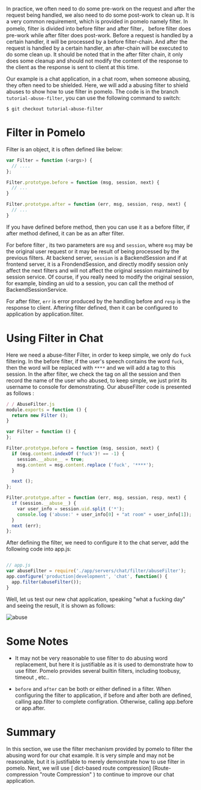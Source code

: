 In practice, we often need to do some pre-work on the request and after the request being handled, we also need to do some post-work to clean up. It is a very common requirement, which is provided in pomelo namely filter. In pomelo, filter is divided into before filter and after filter， before filter does pre-work while after filter does post-work. Before a request is handled by a certain handler, it will be processed by a before filter-chain.  And after the request is handled by a certain handler, an after-chain will be executed to do some clean up. It should be noted that in the after filter chain, it only does some cleanup and should not modify the content of the response to the client as the response is sent to client at this time. 

Our example is a chat application, in a chat room, when someone abusing, they often need to be shielded. Here, we will add a abusing filter to shield abuses to show how to use filter in pomelo. The code is in the branch `tutorial-abuse-filter`, you can use the following command to switch: 

    $ git checkout tutorial-abuse-filter

Filter in Pomelo 
================

Filter is an object, it is often defined like below:

```javascript
var Filter = function (<args>) {
  // ....
};

Filter.prototype.before = function (msg, session, next) {
  // ...
}

Filter.prototype.after = function (err, msg, session, resp, next) {
  // ...
}

```

If you have defined before method, then you can use it as a before filter, if after method defined, it can be as an after filter.

For before filter , its two parameters are `msg` and `session`, where `msg` may be the original user request or it may be result of being processed by the previous filters. At backend server, `session` is a BackendSession and if at frontend server, it is a FrondendSession, and directly modify session only affect the next filters and will not affect the original session maintained by session service. Of course, if you really need to modify the original session, for example, binding an uid to a session, you can call the method of BackendSessionService.

For after filter, `err` is error produced by the handling before and  `resp` is the response to  client. Aftering filter defined, then it can be configured to application by application.filter.

Using Filter in Chat
===================

Here we need a abuse-filter Filter, in order to keep simple, we only do `fuck` filtering. In the before filter, if the user's speech contains the word `fuck`, then the word will be replaced with `****` and we will add a tag to this session. In the after filter, we check the tag on all the session and then record the name of the user who abused, to keep simple, we just print its username to console for demonstrating. Our abuseFilter code is presented as follows :

```javascript
/ / AbuseFilter.js
module.exports = function () {
  return new Filter ();
}

var Filter = function () {
};

Filter.prototype.before = function (msg, session, next) {
  if (msg.content.indexOf ('fuck')! == -1) {
    session.__abuse__ = true;
    msg.content = msg.content.replace ('fuck', '****');
  }

  next ();
};

Filter.prototype.after = function (err, msg, session, resp, next) {
  if (session.__abuse__) {
    var user_info = session.uid.split ('*');
    console.log ('abuse:' + user_info[0] + "at room" + user_info[1]);
  }
  next (err);
};

```

After defining the filter, we need to configure it to the chat server, add the following code into app.js:

```javascript

// app.js
var abuseFilter = require('./app/servers/chat/filter/abuseFilter');
app.configure('production|development', 'chat', function() {
  app.filter(abuseFilter());
}

```

Well, let us test our new chat application, speaking "what a fucking day" and seeing the result, it is shown as follows:

![abuse](images/abuse.png)

Some Notes
=============

* It may not be very reasonable to use filter to do abusing word replacement, but here it is justifiable as it is used to demonstrate how to use filter. Pomelo provides several builtin filters, including toobusy, timeout , etc..

* `before` and `after` can be both or either defined in a filter. When configuring the filter to application, if before and after both are defined, calling app.filter to complete configration. Otherwise, calling app.before or app.after.

Summary
========

In this section, we use the filter mechanism provided by pomelo to filter the abusing word for our chat example. It is very simple and may not be reasonable, but it is justifiable to merely demonstrate how to use filter in pomelo. Next, we will use [ dict-based route compression] (Route-compression "route Compression" ) to continue to improve our chat application.
